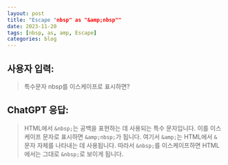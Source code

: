 ```yaml
---
layout: post
title: "Escape "nbsp" as "&amp;nbsp""
date: 2023-11-20
tags: [nbsp, as, amp, Escape]
categories: blog
---
```


## 사용자 입력:
> 특수문자 nbsp를 이스케이프로 표시하면?

## ChatGPT 응답:
> HTML에서 `&nbsp;`는 공백을 표현하는 데 사용되는 특수 문자입니다. 이를 이스케이프 문자로 표시하면 `&amp;nbsp;`가 됩니다. 여기서 `&amp;`는 HTML에서 `&` 문자 자체를 나타내는 데 사용됩니다. 따라서 `&nbsp;`를 이스케이프하면 HTML에서는 그대로 `&nbsp;`로 보이게 됩니다.


